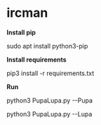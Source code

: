 # ircman

**Install pip**

sudo apt install python3-pip

**Install requirements**

pip3 install -r requirements.txt

**Run**

python3 PupaLupa.py --Pupa

python3 PupaLupa.py --Lupa
